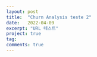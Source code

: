 ```yaml
---
layout: post
title:  "Churn Analysis teste 2"
date:   2022-04-09
excerpt: "URL 테스트"
project: true
tag:
comments: true
---
```

